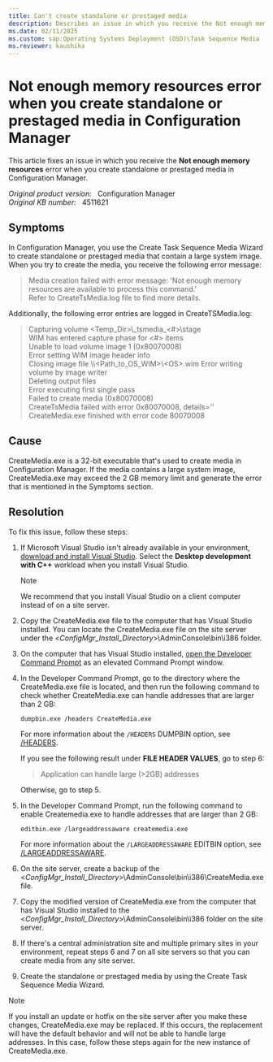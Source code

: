```yaml
---
title: Can't create standalone or prestaged media
description: Describes an issue in which you receive the Not enough memory resources error when you create Configuration Manager standalone or prestaged media.
ms.date: 02/11/2025
ms.custom: sap:Operating Systems Deployment (OSD)\Task Sequence Media (all types), stand-alone, pre-staged, and WTG media
ms.reviewer: kaushika
---
```

# Not enough memory resources error when you create standalone or prestaged media in Configuration Manager

This article fixes an issue in which you receive the **Not enough memory resources** error when you create standalone or prestaged media in Configuration Manager.

_Original product version:_ &nbsp; Configuration Manager  
_Original KB number:_ &nbsp; 4511621

## Symptoms

In Configuration Manager, you use the Create Task Sequence Media Wizard to create standalone or prestaged media that contain a large system image. When you try to create the media, you receive the following error message:

> Media creation failed with error message: 'Not enough memory resources are available to process this command.'  
> Refer to CreateTsMedia.log file to find more details.

Additionally, the following error entries are logged in CreateTSMedia.log:

> Capturing volume <Temp_Dir>\\_tsmedia\_<#>\stage  
> WIM has entered capture phase for <#> items  
> Unable to load volume image 1 (0x80070008)  
> Error setting WIM image header info  
> Closing image file \\\\<Path_to_OS_WIM>\\\<OS>.wim
> Error writing volume by image writer  
> Deleting output files  
> Error executing first single pass  
> Failed to create media (0x80070008)  
> CreateTsMedia failed with error 0x80070008, details=''  
> CreateMedia.exe finished with error code 80070008

## Cause

CreateMedia.exe is a 32-bit executable that's used to create media in Configuration Manager. If the media contains a large system image, CreateMedia.exe may exceed the 2 GB memory limit and generate the error that is mentioned in the Symptoms section.

## Resolution

To fix this issue, follow these steps:

1. If Microsoft Visual Studio isn't already available in your environment, [download and install Visual Studio](/visualstudio/install/install-visual-studio). Select the **Desktop development with C++** workload when you install Visual Studio.

   > [!NOTE]
   > We recommend that you install Visual Studio on a client computer instead of on a site server.

2. Copy the CreateMedia.exe file to the computer that has Visual Studio installed. You can locate the CreateMedia.exe file on the site server under the <*ConfigMgr_Install_Directory*>\AdminConsole\bin\i386 folder.
3. On the computer that has Visual Studio installed, [open the Developer Command Prompt](/cpp/build/building-on-the-command-line#developer_command_prompt) as an elevated Command Prompt window.
4. In the Developer Command Prompt, go to the directory where the CreateMedia.exe file is located, and then run the following command to check whether CreateMedia.exe can handle addresses that are larger than 2 GB:

   ```console
   dumpbin.exe /headers CreateMedia.exe
   ```

   For more information about the `/HEADERS` DUMPBIN option, see [/HEADERS](/cpp/build/reference/headers).

   If you see the following result under **FILE HEADER VALUES**, go to step 6:

   > Application can handle large (>2GB) addresses

   Otherwise, go to step 5.

5. In the Developer Command Prompt, run the following command to enable Createmedia.exe to handle addresses that are larger than 2 GB:

   ```console
   editbin.exe /largeaddressaware createmedia.exe
   ```

   For more information about the `/LARGEADDRESSAWARE` EDITBIN option, see [/LARGEADDRESSAWARE](/cpp/build/reference/largeaddressaware).

6. On the site server, create a backup of the <*ConfigMgr_Install_Directory*>\AdminConsole\bin\i386\CreateMedia.exe file.
7. Copy the modified version of CreateMedia.exe from the computer that has Visual Studio installed to the <*ConfigMgr_Install_Directory*>\AdminConsole\bin\i386 folder on the site server.
8. If there's a central administration site and multiple primary sites in your environment, repeat steps 6 and 7 on all site servers so that you can create media from any site server.
9. Create the standalone or prestaged media by using the Create Task Sequence Media Wizard.

> [!NOTE]
> If you install an update or hotfix on the site server after you make these changes, CreateMedia.exe may be replaced. If this occurs, the replacement will have the default behavior and will not be able to handle large addresses. In this case, follow these steps again for the new instance of CreateMedia.exe.
